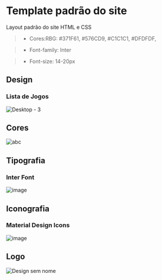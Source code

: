 # Template padrão do site

Layout padrão do site HTML e CSS 

> - Cores:RBG: #371F61, #576CD9, #C1C1C1, #DFDFDF,

> - Font-family: Inter

> - Font-size: 14-20px



## Design

### Lista de Jogos

![Desktop - 3](https://github.com/user-attachments/assets/bfbc5ae2-a110-45a2-835a-81f273ab0211)



## Cores

![abc](https://github.com/user-attachments/assets/70a6c3b5-c3b1-4390-aea4-a0cc5cd26141)



## Tipografia

### Inter Font

![image](https://github.com/user-attachments/assets/80278d5b-0338-4e45-84db-50c4b51c45bf)




## Iconografia

### Material Design Icons
![image](https://github.com/user-attachments/assets/a0dfe5b7-710b-4368-81e7-e3a7b30b7ca3)


## Logo 

![Design sem nome](https://github.com/user-attachments/assets/3acde7ff-f419-4737-9e83-15f20354b93e)


